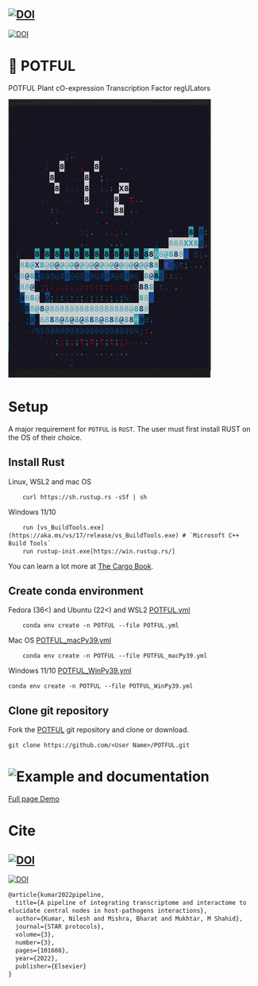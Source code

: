 <a href="https://doi.org/10.1016/j.xpro.2022.101608"><img src="https://ars.els-cdn.com/content/image/B26661667.svg" alt="DOI"></a>
-
<a href="https://doi.org/10.5281/zenodo.6800259"><img src="https://zenodo.org/badge/DOI/10.5281/zenodo.6800259.svg" alt="DOI"></a>
# :stew: POTFUL


POTFUL Plant cO-expression Transcription Factor regULators


![](POTFUL_Animate/POTFUL.gif)


# Setup
A major requirement for `POTFUL` is `RUST`. The user must first install RUST on the OS of their choice.

## Install Rust
Linux, WSL2 and mac OS
```{tab-item} 
    curl https://sh.rustup.rs -sSf | sh
```

Windows 11/10
```{tab-item} 
    run [vs_BuildTools.exe](https://aka.ms/vs/17/release/vs_BuildTools.exe) # `Microsoft C++ Build Tools`
    run rustup-init.exe[https://win.rustup.rs/]
```



You can learn a lot more at [The Cargo Book](https://doc.rust-lang.org/cargo/getting-started/installation.html). 


## Create conda environment

Fedora (36<) and Ubuntu (22<) and WSL2
[POTFUL.yml](https://github.com/nilesh-iiita/POTFUL/blob/main/POTFUL.yml)
```{tab-item} 
    conda env create -n POTFUL --file POTFUL.yml
```
Mac OS
[POTFUL_macPy39.yml](https://github.com/nilesh-iiita/POTFUL/blob/main/POTFUL_macPy39.yml)
```{tab-item} 
    conda env create -n POTFUL --file POTFUL_macPy39.yml
```

Windows 11/10
[POTFUL_WinPy39.yml](https://github.com/nilesh-iiita/POTFUL/blob/main/POTFUL_WinPy39.yml)
```{tab-item} 
conda env create -n POTFUL --file POTFUL_WinPy39.yml
```


## Clone git repository

Fork the [POTFUL](https://github.com/nilesh-iiita/POTFUL) git repository and clone or download.

    git clone https://github.com/<User Name>/POTFUL.git


# ![Example and documentation](https://nilesh-iiita.github.io/POTFUL/_static/logo.png)
[Full page Demo](https://nilesh-iiita.github.io/POTFUL/intro.html)


# Cite 

<a href="https://doi.org/10.1016/j.xpro.2022.101608"><img src="https://ars.els-cdn.com/content/image/B26661667.svg" alt="DOI"></a>
-
<a href="https://doi.org/10.5281/zenodo.6800259"><img src="https://zenodo.org/badge/DOI/10.5281/zenodo.6800259.svg" alt="DOI"></a>

```
@article{kumar2022pipeline,
  title={A pipeline of integrating transcriptome and interactome to elucidate central nodes in host-pathogens interactions},
  author={Kumar, Nilesh and Mishra, Bharat and Mukhtar, M Shahid},
  journal={STAR protocols},
  volume={3},
  number={3},
  pages={101608},
  year={2022},
  publisher={Elsevier}
}
```
